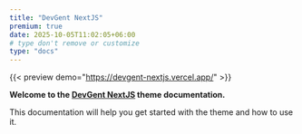 ```yaml
---
title: "DevGent NextJS"
premium: true
date: 2025-10-05T11:02:05+06:00
# type don't remove or customize
type: "docs"
---
```


{{< preview demo="https://devgent-nextjs.vercel.app/" >}}

**Welcome to the [DevGent NextJS](https://themefisher.com/products/devgent-nextjs/) theme documentation.**

This documentation will help you get started with the theme and how to use it.
